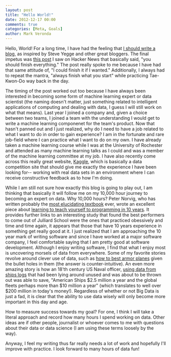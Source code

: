 ```yaml
---
layout: post
title: "Hello World!"
date: 2012-12-17 00:00
comments: true
categories: [Meta, Goals]
author: Mark Veronda
---
```

Hello, World!  For a long time, I have had the feeling that [I should write a blog](https://sites.google.com/site/steveyegge2/you-should-write-blogs), as inspired by Steve Yegge and other great bloggers.  The final impetus was [this post](http://statspotting.com/2012/12/just-finish-everything/) I saw on Hacker News that basically said, "you should finish everything."  The post really spoke to me because I have had that same attitude of, "I could finish it if I wanted."  Additionally, I always had to repeat the mantra, "always finish what you start" while practicing Tae-Kwon-Do way back in the day.  

The timing of the post worked out too because I have always been interested in becoming some form of machine learning expert or data scientist (the naming doesn't matter, just something related to intelligent applications of computing and dealing with data, I guess I will still work on what that means).  Last year I joined a company and, given a choice between two teams, I joined a team with the understanding I would get to write a machine learning componenet for the team's product.  Now that hasn't panned out and I just realized, why do I need to have a job related to what I want to do in order to gain experience?  I am in the fortunate and rare job-field where I can practice what I want to do on my own.  I have already taken a machine learning course while I was at the University of Rochester and attended as many machine learning talks as I could and was a member of the machine learning committee at my job.  I have also recently come across this really great website, [Kaggle](https://www.kaggle.com/About), which is basically a data competition site that should give me exactly the experience I have been looking for-- working with real data sets in an environment where I can receive constructive feedback as to how I'm doing.  

While I am still not sure how exactly this blog is going to play out, I am thinking that basically it will follow me on my 10,000 hour journey to becoming an expert on data.  Why 10,000 hours?  Peter Norvig, who has written probably the [most elucidating textbook](http://aima.cs.berkeley.edu/) ever, wrote an excellent piece about [learning to teach yourself to programming in 10 years](http://www.norvig.com/21-days.html).  It provides further links to an interesting study that found the best performers to come out of Julliard School were the ones that practiced obessively and time and time again, it appears that those that have 10 years experience in something get really good at it.  I just realized that I am approaching the 10 year mark of writing software and since I have worked at a major software company, I feel comfortable saying that I am pretty good at software development.  Although I enjoy writing software, I find that what I enjoy most is uncovering morsels of data from everywhere.  Some of my favorite stories revolve around clever use of data, such as [how to best armor planes](http://www.motherjones.com/kevin-drum/2010/09/counterintuitive-world) given the bullet holes in them (the answer is counter-intuitive).  An even more amazing story is how an 18'th century US Naval officer, [using data from ships logs](http://trends.wordpress.com/2009/11/23/ships-and-tools/) that had been lying around unused and was about to be thrown out was able to save, "American Ships $2.5 million a year and the global fleets perhaps more than $10 million a year" (which translates to well over $200 million in today's money!).  Regardless of whether or not Big Data is just a fad, it is clear that the ability to use data wisely will only become more important in this day and age.  

How to measure success towards my goal?  For one, I think I will take a literal approach and record how many hours I spend working on data.  Other ideas are if other people, journalist or whoever comes to me with questions about their data or data science (I am using these terms loosely by the way).

Anyway, I feel my writing thus far really needs a lot of work and hopefully I'll improve with practice.  I look forward to many hours of data fun!
